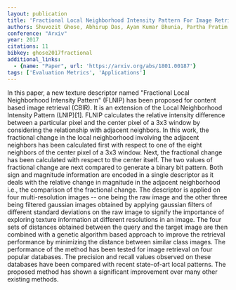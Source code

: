 ```yaml
---
layout: publication
title: 'Fractional Local Neighborhood Intensity Pattern For Image Retrieval Using Genetic Algorithm'
authors: Shuvozit Ghose, Abhirup Das, Ayan Kumar Bhunia, Partha Pratim Roy
conference: "Arxiv"
year: 2017
citations: 11
bibkey: ghose2017fractional
additional_links:
  - {name: "Paper", url: 'https://arxiv.org/abs/1801.00187'}
tags: ['Evaluation Metrics', 'Applications']
---
```

In this paper, a new texture descriptor named "Fractional Local Neighborhood
Intensity Pattern" (FLNIP) has been proposed for content based image retrieval
(CBIR). It is an extension of the Local Neighborhood Intensity Pattern
(LNIP)[1]. FLNIP calculates the relative intensity difference between a
particular pixel and the center pixel of a 3x3 window by considering the
relationship with adjacent neighbors. In this work, the fractional change in
the local neighborhood involving the adjacent neighbors has been calculated
first with respect to one of the eight neighbors of the center pixel of a 3x3
window. Next, the fractional change has been calculated with respect to the
center itself. The two values of fractional change are next compared to
generate a binary bit pattern. Both sign and magnitude information are encoded
in a single descriptor as it deals with the relative change in magnitude in the
adjacent neighborhood i.e., the comparison of the fractional change. The
descriptor is applied on four multi-resolution images -- one being the raw
image and the other three being filtered gaussian images obtained by applying
gaussian filters of different standard deviations on the raw image to signify
the importance of exploring texture information at different resolutions in an
image. The four sets of distances obtained between the query and the target
image are then combined with a genetic algorithm based approach to improve the
retrieval performance by minimizing the distance between similar class images.
The performance of the method has been tested for image retrieval on four
popular databases. The precision and recall values observed on these databases
have been compared with recent state-of-art local patterns. The proposed method
has shown a significant improvement over many other existing methods.
